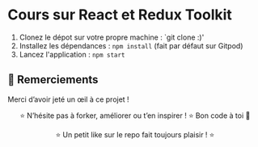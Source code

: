 # Cours sur React et Redux Toolkit

1. Clonez le dépot sur votre propre machine : `git clone :)'
2. Installez les dépendances : `npm install` (fait par défaut sur Gitpod)
3. Lancez l'application : `npm start`


## 🙌 Remerciements

Merci d’avoir jeté un œil à ce projet !  

<div align="center">
⭐ N’hésite pas à forker, améliorer ou t’en inspirer ! ⭐  
Bon code à toi 🚀

⭐ Un petit like sur le repo fait toujours plaisir ! ⭐  
</div>
